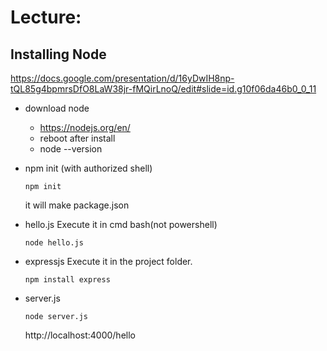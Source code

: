 # Lecture:

## Installing Node
https://docs.google.com/presentation/d/16yDwIH8np-tQL85g4bpmrsDfO8LaW38jr-fMQirLnoQ/edit#slide=id.g10f06da46b0_0_11

- download node
    - https://nodejs.org/en/
    - reboot after install
    - node --version

- npm init (with authorized shell)
    ```
    npm init
    ```
    it will make package.json


- hello.js
    Execute it in cmd bash(not powershell)
    ```
    node hello.js
    ```

- expressjs
    Execute it in the project folder.
    ```
    npm install express
    ```

- server.js
    ```
    node server.js
    ```

    http://localhost:4000/hello